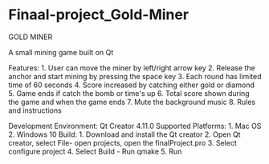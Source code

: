 # Finaal-project_Gold-Miner
GOLD MINER

A small mining game built on Qt 

Features:
	1. User can move the miner by left/right arrow key
	2. Release the anchor and start mining by pressing the space key
	3. Each round has limited time of 60 seconds
	4. Score increased by catching either gold or diamond
	5. Game ends if catch the bomb or time's up
	6. Total score shown during the game and when the game ends
	7. Mute the background music 
	8. Rules and instructions  

Development Environment: 
	Qt Creator 4.11.0
Supported Platforms: 
	1. Mac OS
	2. Windows 10
Build:
	1. Download and install the Qt creator
	2. Open Qt creator, select File- open projects, open the finalProject.pro
	3. Select configure project
	4. Select Build - Run qmake
	5. Run 
	

